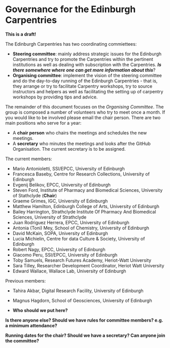 # Governance for the Edinburgh Carpentries

**This is a draft!**

The Edinburgh Carpentries has two coordinating commiettees:

* **Steering committee**: mainly address strategic issues for the Edinburgh Carpentries and try to promote the Carpentries within the pertinent institutions as well as dealing with subscription with the Carpentries. ***Is there somewhere where one can get more information about this***?
* **Organising committee**: implement the vision of the steering committee and do the day-to-day running of the Edinburgh Carpentries - that is, they arrange or try to facilitate Carpentry workshops, try to source instructors and helpers as well as facilitating the setting up of carpentry workshops by providing tips and advice.

The remainder of this document focuses on the *Organising Committee*. The group is composed a number of volunteers who try to meet once a month. If you would like to be involved please email the chair person. There are two main positions who serve for a year:

* A **chair person** who chairs the meetings and schedules the new meetings. 
* A **secretary** who minutes the meetings and looks after the GitHub Organisation. The current secretary is to be assigned.

The current members:

* Mario Antonioletti, SSI/EPCC, University of Edinburgh
* Francesca Baseby, Centre for Research Collections, University of Edinburgh
* Evgenij Belikov, EPCC, University of Edinburgh
* Steven Ford, Institute of Pharmacy and Biomedical Sciences, University of Stathclyde (**Chair**)
* Graeme Grimes, IGC, University of Edinburgh
* Matthew Hamilton, Edinburgh College of Arts, University of Edinburgh
* Bailey Harrington, Strathclyde Institute Of Pharmacy And Biomedical Sciences, University of Strathclyde
* Juan Rodriguez Herrera, EPCC, University of Edinburgh
* Antonia (Toni) Mey, School of Chemistry, University of Edinburgh
* David McKain, SOPA, University of Edinburgh
* Lucia Michielin, Centre for data Culture & Society, University of Edinburgh
* Robert Nagy, EPCC, University of Edinburgh
* Giacomo Peru, SSI/EPCC, University of Edinburgh
* Toby Samuels, Research Futures Academy, Heriot-Watt University
* Sara Tilley, Researcher Development Coordinator, Heriot Watt University
* Edward Wallace, Wallace Lab, University of Edinburgh

Previous members:
* Tahira Akbar, Digital Research Facility, University of Edinburgh
* Magnus Hagdorn, School of Geosciences, University of Edinburgh


* **Who should we put here?**

**Is there anyone else? Should we have rules for committee members? e.g. a minimum attendance?**

**Running dates for the chair? Should we have a secretary? Can anyone join the committee?**

